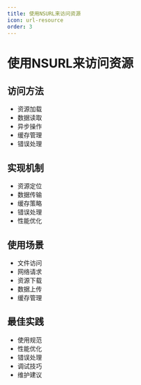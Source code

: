 ```yaml
---
title: 使用NSURL来访问资源
icon: url-resource
order: 3
---
```


# 使用NSURL来访问资源

## 访问方法
- 资源加载
- 数据读取
- 异步操作
- 缓存管理
- 错误处理

## 实现机制
- 资源定位
- 数据传输
- 缓存策略
- 错误处理
- 性能优化

## 使用场景
- 文件访问
- 网络请求
- 资源下载
- 数据上传
- 缓存管理

## 最佳实践
- 使用规范
- 性能优化
- 错误处理
- 调试技巧
- 维护建议
